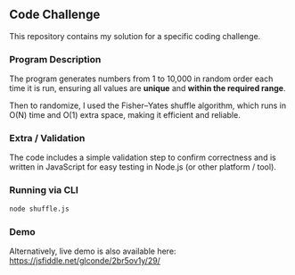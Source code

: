 ## Code Challenge

This repository contains my solution for a specific coding challenge. 

### Program Description

The program generates numbers from 1 to 10,000 in random order each time it is run, ensuring all values are **unique** and **within the required range**. 

Then to randomize, I used the Fisher–Yates shuffle algorithm, which runs in O(N) time and O(1) extra space, making it efficient and reliable. 

### Extra / Validation

The code includes a simple validation step to confirm correctness and is written in JavaScript for easy testing in Node.js (or other platform / tool).

### Running via CLI
```bash
node shuffle.js
```


### Demo
Alternatively, live demo is also available here: https://jsfiddle.net/glconde/2br5ov1y/29/